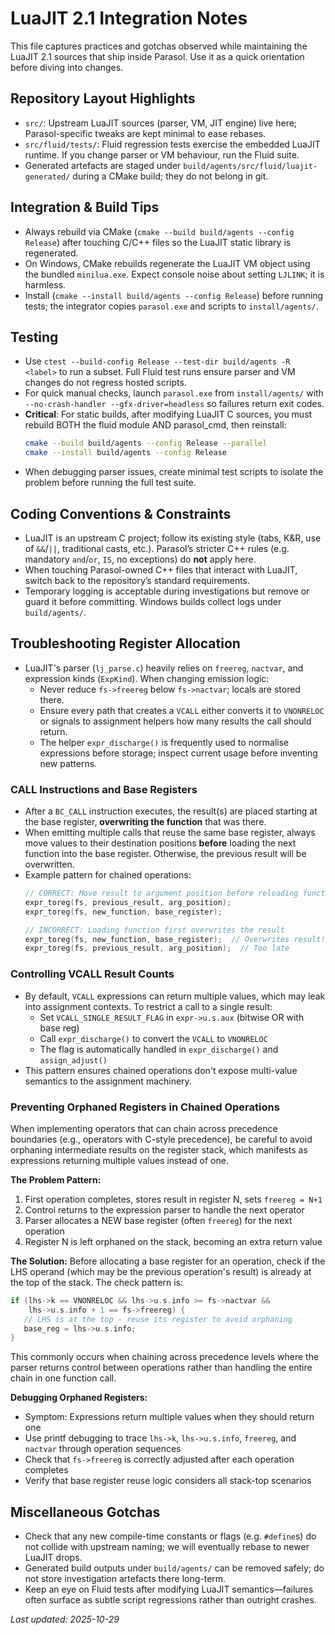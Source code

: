 # LuaJIT 2.1 Integration Notes

This file captures practices and gotchas observed while maintaining the
LuaJIT 2.1 sources that ship inside Parasol. Use it as a quick orientation
before diving into changes.

## Repository Layout Highlights
- `src/`: Upstream LuaJIT sources (parser, VM, JIT engine) live here;
  Parasol-specific tweaks are kept minimal to ease rebases.
- `src/fluid/tests/`: Fluid regression tests exercise the embedded LuaJIT
  runtime. If you change parser or VM behaviour, run the Fluid suite.
- Generated artefacts are staged under `build/agents/src/fluid/luajit-generated/`
  during a CMake build; they do not belong in git.

## Integration & Build Tips
- Always rebuild via CMake (`cmake --build build/agents --config Release`)
  after touching C/C++ files so the LuaJIT static library is regenerated.
- On Windows, CMake rebuilds regenerate the LuaJIT VM object using the
  bundled `minilua.exe`. Expect console noise about setting `LJLINK`; it is
  harmless.
- Install (`cmake --install build/agents --config Release`) before running
  tests; the integrator copies `parasol.exe` and scripts to `install/agents/`.

## Testing
- Use `ctest --build-config Release --test-dir build/agents -R <label>`
  to run a subset. Full Fluid test runs ensure parser and VM changes do not
  regress hosted scripts.
- For quick manual checks, launch `parasol.exe` from `install/agents/` with
  `--no-crash-handler --gfx-driver=headless` so failures return exit codes.
- **Critical**: For static builds, after modifying LuaJIT C sources, you must 
  rebuild BOTH the fluid module AND parasol_cmd, then reinstall:
  ```bash
  cmake --build build/agents --config Release --parallel
  cmake --install build/agents --config Release
  ```
- When debugging parser issues, create minimal test scripts to isolate the
  problem before running the full test suite.

## Coding Conventions & Constraints
- LuaJIT is an upstream C project; follow its existing style (tabs, K&R,
  use of `&&`/`||`, traditional casts, etc.). Parasol’s stricter C++ rules
  (e.g. mandatory `and`/`or`, `IS`, no exceptions) do **not** apply here.
- When touching Parasol-owned C++ files that interact with LuaJIT, switch
  back to the repository’s standard requirements.
- Temporary logging is acceptable during investigations but remove or guard
  it before committing. Windows builds collect logs under `build/agents/`.

## Troubleshooting Register Allocation
- LuaJIT's parser (`lj_parse.c`) heavily relies on `freereg`, `nactvar`, and
  expression kinds (`ExpKind`). When changing emission logic:
  - Never reduce `fs->freereg` below `fs->nactvar`; locals are stored there.
  - Ensure every path that creates a `VCALL` either converts it to
    `VNONRELOC` or signals to assignment helpers how many results the call
    should return.
  - The helper `expr_discharge()` is frequently used to normalise expressions
    before storage; inspect current usage before inventing new patterns.

### CALL Instructions and Base Registers
- After a `BC_CALL` instruction executes, the result(s) are placed starting at
  the base register, **overwriting the function** that was there.
- When emitting multiple calls that reuse the same base register, always move
  values to their destination positions **before** loading the next function
  into the base register. Otherwise, the previous result will be overwritten.
- Example pattern for chained operations:
  ```c
  // CORRECT: Move result to argument position before reloading function
  expr_toreg(fs, previous_result, arg_position);
  expr_toreg(fs, new_function, base_register);

  // INCORRECT: Loading function first overwrites the result
  expr_toreg(fs, new_function, base_register);  // Overwrites result!
  expr_toreg(fs, previous_result, arg_position);  // Too late
  ```

### Controlling VCALL Result Counts
- By default, `VCALL` expressions can return multiple values, which may leak
  into assignment contexts. To restrict a call to a single result:
  - Set `VCALL_SINGLE_RESULT_FLAG` in `expr->u.s.aux` (bitwise OR with base reg)
  - Call `expr_discharge()` to convert the `VCALL` to `VNONRELOC`
  - The flag is automatically handled in `expr_discharge()` and `assign_adjust()`
- This pattern ensures chained operations don't expose multi-value semantics
  to the assignment machinery.

### Preventing Orphaned Registers in Chained Operations
When implementing operators that can chain across precedence boundaries (e.g.,
operators with C-style precedence), be careful to avoid orphaning intermediate
results on the register stack, which manifests as expressions returning multiple
values instead of one.

**The Problem Pattern:**
1. First operation completes, stores result in register N, sets `freereg = N+1`
2. Control returns to the expression parser to handle the next operator
3. Parser allocates a NEW base register (often `freereg`) for the next operation
4. Register N is left orphaned on the stack, becoming an extra return value

**The Solution:**
Before allocating a base register for an operation, check if the LHS operand
(which may be the previous operation's result) is already at the top of the
stack. The check pattern is:
```c
if (lhs->k == VNONRELOC && lhs->u.s.info >= fs->nactvar &&
    lhs->u.s.info + 1 == fs->freereg) {
   // LHS is at the top - reuse its register to avoid orphaning
   base_reg = lhs->u.s.info;
}
```

This commonly occurs when chaining across precedence levels where the parser
returns control between operations rather than handling the entire chain in
one function call.

**Debugging Orphaned Registers:**
- Symptom: Expressions return multiple values when they should return one
- Use printf debugging to trace `lhs->k`, `lhs->u.s.info`, `freereg`, and
  `nactvar` through operation sequences
- Check that `fs->freereg` is correctly adjusted after each operation completes
- Verify that base register reuse logic considers all stack-top scenarios

## Miscellaneous Gotchas
- Check that any new compile-time constants or flags (e.g. `#define`s) do
  not collide with upstream naming; we will eventually rebase to newer
  LuaJIT drops.
- Generated build outputs under `build/agents/` can be removed safely; do not
  store investigation artefacts there long-term.
- Keep an eye on Fluid tests after modifying LuaJIT semantics—failures often
  surface as subtle script regressions rather than outright crashes.

_Last updated: 2025-10-29_
